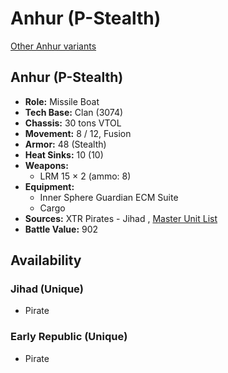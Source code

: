 # Anhur (P-Stealth) 

[Other Anhur variants](../anhur.md) 

## Anhur (P-Stealth) 

- **Role:** Missile Boat 
- **Tech Base:** Clan (3074) 
- **Chassis:** 30 tons VTOL 
- **Movement:** 8 / 12, Fusion 
- **Armor:** 48 (Stealth) 
- **Heat Sinks:** 10 (10) 
- **Weapons:** 
  - LRM 15 × 2 (ammo: 8) 
- **Equipment:** 
  - Inner Sphere Guardian ECM Suite 
  - Cargo 
- **Sources:** XTR Pirates - Jihad , [Master Unit List](http://masterunitlist.info/Unit/Details/33) 
- **Battle Value:** 902 

## Availability 

### Jihad (Unique) 

- Pirate 

### Early Republic (Unique) 

- Pirate 

